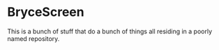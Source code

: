 # BryceScreen
This is a bunch of stuff that do a bunch of things all residing in a poorly named repository.
